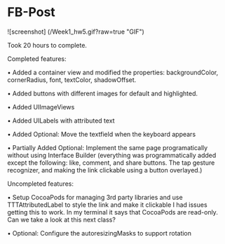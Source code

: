 FB-Post
=======
![screenshot] (/Week1_hw5.gif?raw=true "GIF")

Took 20 hours to complete.

Completed features:
	
• Added a container view and modified the properties: backgroundColor, cornerRadius, font, textColor, shadowOffset.

• Added buttons with different images for default and highlighted.

• Added UIImageViews

• Added UILabels with attributed text

• Added Optional: Move the textfield when the keyboard appears

• Partially Added Optional: Implement the same page programatically without using Interface Builder
(everything was programmatically added except the following: like, comment, and share buttons. The tap gesture recognizer, and making the link clickable using a button overlayed.)

Uncompleted features:

• Setup CocoaPods for managing 3rd party libraries and use TTTAttributedLabel to style the link and make it clickable
I had issues getting this to work. In my terminal it says that CocoaPods are read-only. Can we take a look at this next class?

• Optional: Configure the autoresizingMasks to support rotation
